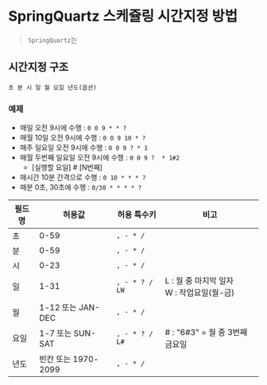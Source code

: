 # SpringQuartz 스케쥴링 시간지정 방법
> `SpringQuartz`는 

## 시간지정 구조
```
초 분 시 일 월 요일 년도(옵션)
```

### 예제
- 매일 오전 9시에 수행 : `0 0 9 * * ?`
- 매월 10일 오전 9시에 수행 : `0 0 9 10 * ?`
- 매주 일요일 오전 9시에 수행 : `0 0 9 ? * 1`
- 매월 두번째 일요일 오전 9시에 수행 : `0 0 9 ?  * 1#2`
  - [실행할 요일] # [N번째]
- 매시간 10분 간격으로 수행 : `0 10 * * * ?`
- 매분 0초, 30초에 수행 : `0/30 * * * * ?`


| 필드명 | 허용값              | 허용 특수키    | 비고 |
|--------|---------------------|----------------|---|
| 초     | 0-59                | `, - * /`      | |
| 분     | 0-59                | `, - * /`      | |
| 시     | 0-23                | `, - * /`      | |
| 일     | 1-31                | `, - * ? / LW` | L : 월 중 마지막 일자<br>W : 작업요일(월-금) |
| 월     | 1-12 또는 JAN-DEC   | `, - * /`      | |
| 요일   | 1-7 또는 SUN-SAT    | `, - * ? / L#` | # : "6#3" = 월 중 3번째 금요일 |
| 년도   | 빈칸 또는 1970-2099 | `, - * /`      | |